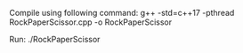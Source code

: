 Compile using following command:
g++ -std=c++17 -pthread  RockPaperScissor.cpp -o RockPaperScissor

Run:
./RockPaperScissor